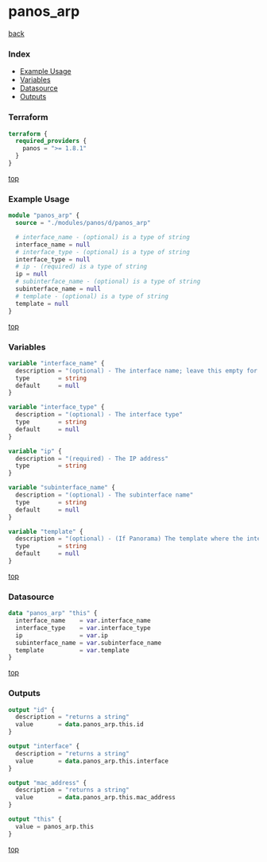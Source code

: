 # panos_arp

[back](../panos.md)

### Index

- [Example Usage](#example-usage)
- [Variables](#variables)
- [Datasource](#datasource)
- [Outputs](#outputs)

### Terraform

```terraform
terraform {
  required_providers {
    panos = ">= 1.8.1"
  }
}
```

[top](#index)

### Example Usage

```terraform
module "panos_arp" {
  source = "./modules/panos/d/panos_arp"

  # interface_name - (optional) is a type of string
  interface_name = null
  # interface_type - (optional) is a type of string
  interface_type = null
  # ip - (required) is a type of string
  ip = null
  # subinterface_name - (optional) is a type of string
  subinterface_name = null
  # template - (optional) is a type of string
  template = null
}
```

[top](#index)

### Variables

```terraform
variable "interface_name" {
  description = "(optional) - The interface name; leave this empty for VLAN interfaces"
  type        = string
  default     = null
}

variable "interface_type" {
  description = "(optional) - The interface type"
  type        = string
  default     = null
}

variable "ip" {
  description = "(required) - The IP address"
  type        = string
}

variable "subinterface_name" {
  description = "(optional) - The subinterface name"
  type        = string
  default     = null
}

variable "template" {
  description = "(optional) - (If Panorama) The template where the interface is"
  type        = string
  default     = null
}
```

[top](#index)

### Datasource

```terraform
data "panos_arp" "this" {
  interface_name    = var.interface_name
  interface_type    = var.interface_type
  ip                = var.ip
  subinterface_name = var.subinterface_name
  template          = var.template
}
```

[top](#index)

### Outputs

```terraform
output "id" {
  description = "returns a string"
  value       = data.panos_arp.this.id
}

output "interface" {
  description = "returns a string"
  value       = data.panos_arp.this.interface
}

output "mac_address" {
  description = "returns a string"
  value       = data.panos_arp.this.mac_address
}

output "this" {
  value = panos_arp.this
}
```

[top](#index)